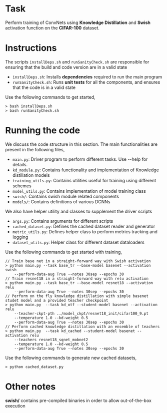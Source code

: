 # Task
Perform training of ConvNets using **Knowledge Distillation** and **Swish** activation function on the **CIFAR-100** dataset.

# Instructions
The scripts `installDeps.sh` and `runSanityCheck.sh` are responsible for ensuring that the build and code version are in a valid state

- `installDeps.sh`: Installs **dependencies** required to run the main program
- `runSanityCheck.sh`: Runs **unit tests** for all the components, and ensures that the code is in a valid state

Use the following commands to get started,

	> bash installDeps.sh
	> bash runSanityCheck.sh

# Running the code

We discuss the code structure in this section. The main functionalities are present in the following files,

- `main.py`: Driver program to perform different tasks. Use --help for details.
- `kd_module.py`: Contains functionality and implementation of Knowledge distillation models
- `training_utils.py`: Contains utilities useful for training using different schemes
- `model_utils.py`: Contains implementation of model training class
- `swish/`: Contains swish module related components
- `models/`: Contains definitions of various DCNNs

We also have helper utility and classes to supplement the driver scripts

- `args.py`: Contains arguments for different scripts
- `cached_dataset.py`: Defines the cached dataset reader and generator
- `metric_utils.py`: Defines helper class to perform metrics tracking and logging
- `dataset_utils.py`: Helper class for different dataset dataloaders

Use the following commands to get started with training,

```
// Train base net in a straight-forward way with Swish activation
> python main.py --task base_tr --base-model basenet --activation swish 
    --perform-data-aug True --notes 30sep --epochs 30
// Train resnet18 in a straight-forward way with relu activation
> python main.py --task base_tr --base-model resnet18 --activation relu
    --perform-data-aug True --notes 30sep --epochs 30
// Perform on the fly knowledge distillation with simple basenet studet model and a provided teacher checkpoint
> python main.py  --task kd_otf --student-model basenet --activation relu
    --teacher-ckpt-pth ../model_ckpt/resnet18_init/cifar100_9.pt
    --temperature 1.0 --kd-weight 0.5
    --perform-data-aug True --notes 30sep --epochs 30
// Perform cached knowledge distillation with an ensemble of teachers
> python main.py  --task kd_cached --student-model basenet --activation relu
    --teachers resnet18_sqnet_mobnet2
    --temperature 1.0 --kd-weight 0.5
    --perform-data-aug True --notes 30sep --epochs 30
```

Use the following commands to generate new cached datasets,

	> python cached_dataset.py

# Other notes

**swish/** contains pre-compiled binaries in order to allow out-of-the-box execution
